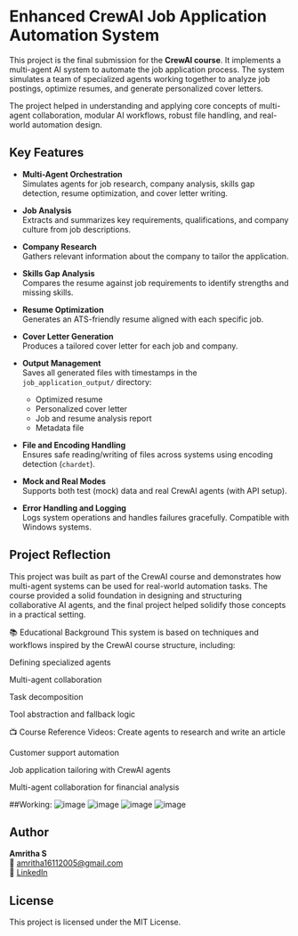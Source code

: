 # Enhanced CrewAI Job Application Automation System

This project is the final submission for the **CrewAI course**. It implements a multi-agent AI system to automate the job application process. The system simulates a team of specialized agents working together to analyze job postings, optimize resumes, and generate personalized cover letters.

The project helped in understanding and applying core concepts of multi-agent collaboration, modular AI workflows, robust file handling, and real-world automation design.

## Key Features

- **Multi-Agent Orchestration**  
  Simulates agents for job research, company analysis, skills gap detection, resume optimization, and cover letter writing.

- **Job Analysis**  
  Extracts and summarizes key requirements, qualifications, and company culture from job descriptions.

- **Company Research**  
  Gathers relevant information about the company to tailor the application.

- **Skills Gap Analysis**  
  Compares the resume against job requirements to identify strengths and missing skills.

- **Resume Optimization**  
  Generates an ATS-friendly resume aligned with each specific job.

- **Cover Letter Generation**  
  Produces a tailored cover letter for each job and company.

- **Output Management**  
  Saves all generated files with timestamps in the `job_application_output/` directory:
  - Optimized resume  
  - Personalized cover letter  
  - Job and resume analysis report  
  - Metadata file

- **File and Encoding Handling**  
  Ensures safe reading/writing of files across systems using encoding detection (`chardet`).

- **Mock and Real Modes**  
  Supports both test (mock) data and real CrewAI agents (with API setup).

- **Error Handling and Logging**  
  Logs system operations and handles failures gracefully. Compatible with Windows systems.

## Project Reflection

This project was built as part of the CrewAI course and demonstrates how multi-agent systems can be used for real-world automation tasks. The course provided a solid foundation in designing and structuring collaborative AI agents, and the final project helped solidify those concepts in a practical setting.

📚 Educational Background
This system is based on techniques and workflows inspired by the CrewAI course structure, including:

Defining specialized agents

Multi-agent collaboration

Task decomposition

Tool abstraction and fallback logic

📺 Course Reference Videos:
Create agents to research and write an article

Customer support automation

Job application tailoring with CrewAI agents

Multi-agent collaboration for financial analysis

##Working:
![image](https://github.com/user-attachments/assets/24083b7f-102d-4c9e-b2a2-a60c41c566c0)
![image](https://github.com/user-attachments/assets/49041ac5-9ea1-40b7-8ea4-b099f462b986)
![image](https://github.com/user-attachments/assets/8a772f56-ae56-438d-a13e-02a4fcc9cf0f)
![image](https://github.com/user-attachments/assets/cf61269f-7feb-49ca-a0fb-4e87b35a8e28)

## Author

**Amritha S**  
📧 amritha16112005@gmail.com  
🔗 [LinkedIn](https://www.linkedin.com/in/amritha-s-0a2002263)

## License

This project is licensed under the MIT License.
